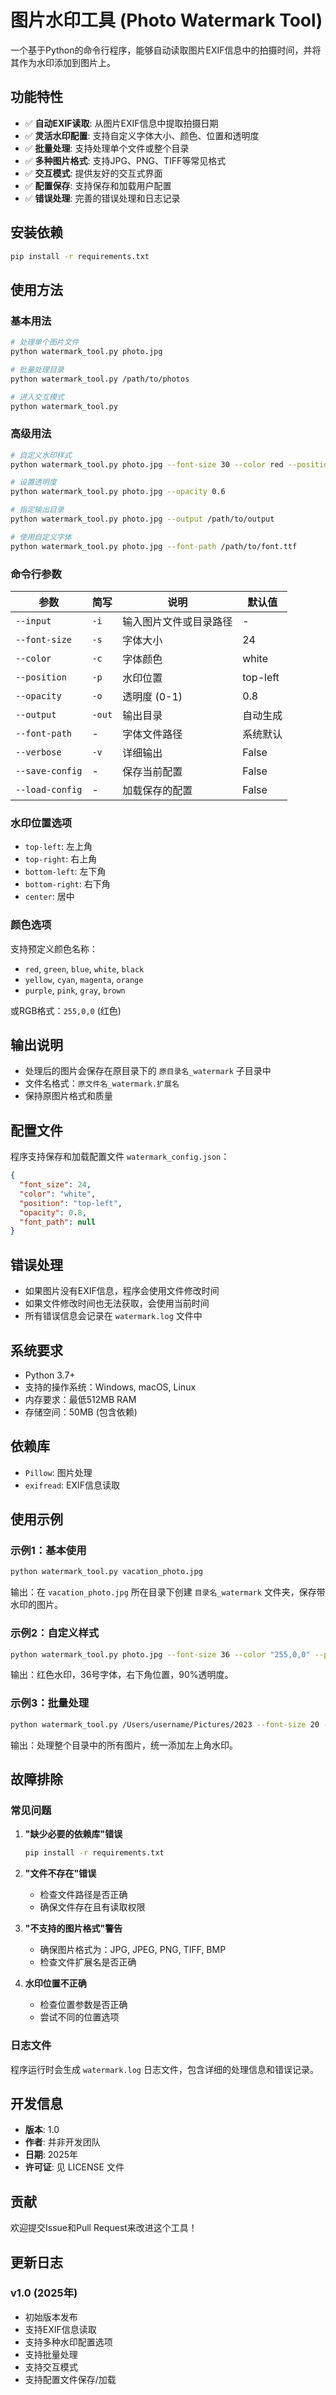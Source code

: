 # 图片水印工具 (Photo Watermark Tool)

一个基于Python的命令行程序，能够自动读取图片EXIF信息中的拍摄时间，并将其作为水印添加到图片上。

## 功能特性

- ✅ **自动EXIF读取**: 从图片EXIF信息中提取拍摄日期
- ✅ **灵活水印配置**: 支持自定义字体大小、颜色、位置和透明度
- ✅ **批量处理**: 支持处理单个文件或整个目录
- ✅ **多种图片格式**: 支持JPG、PNG、TIFF等常见格式
- ✅ **交互模式**: 提供友好的交互式界面
- ✅ **配置保存**: 支持保存和加载用户配置
- ✅ **错误处理**: 完善的错误处理和日志记录

## 安装依赖

```bash
pip install -r requirements.txt
```

## 使用方法

### 基本用法

```bash
# 处理单个图片文件
python watermark_tool.py photo.jpg

# 批量处理目录
python watermark_tool.py /path/to/photos

# 进入交互模式
python watermark_tool.py
```

### 高级用法

```bash
# 自定义水印样式
python watermark_tool.py photo.jpg --font-size 30 --color red --position top-left

# 设置透明度
python watermark_tool.py photo.jpg --opacity 0.6

# 指定输出目录
python watermark_tool.py photo.jpg --output /path/to/output

# 使用自定义字体
python watermark_tool.py photo.jpg --font-path /path/to/font.ttf
```

### 命令行参数

| 参数 | 简写 | 说明 | 默认值 |
|------|------|------|--------|
| `--input` | `-i` | 输入图片文件或目录路径 | - |
| `--font-size` | `-s` | 字体大小 | 24 |
| `--color` | `-c` | 字体颜色 | white |
| `--position` | `-p` | 水印位置 | top-left |
| `--opacity` | `-o` | 透明度 (0-1) | 0.8 |
| `--output` | `-out` | 输出目录 | 自动生成 |
| `--font-path` | - | 字体文件路径 | 系统默认 |
| `--verbose` | `-v` | 详细输出 | False |
| `--save-config` | - | 保存当前配置 | False |
| `--load-config` | - | 加载保存的配置 | False |

### 水印位置选项

- `top-left`: 左上角
- `top-right`: 右上角
- `bottom-left`: 左下角
- `bottom-right`: 右下角
- `center`: 居中

### 颜色选项

支持预定义颜色名称：
- `red`, `green`, `blue`, `white`, `black`
- `yellow`, `cyan`, `magenta`, `orange`
- `purple`, `pink`, `gray`, `brown`

或RGB格式：`255,0,0` (红色)

## 输出说明

- 处理后的图片会保存在原目录下的 `原目录名_watermark` 子目录中
- 文件名格式：`原文件名_watermark.扩展名`
- 保持原图片格式和质量

## 配置文件

程序支持保存和加载配置文件 `watermark_config.json`：

```json
{
  "font_size": 24,
  "color": "white",
  "position": "top-left",
  "opacity": 0.8,
  "font_path": null
}
```

## 错误处理

- 如果图片没有EXIF信息，程序会使用文件修改时间
- 如果文件修改时间也无法获取，会使用当前时间
- 所有错误信息会记录在 `watermark.log` 文件中

## 系统要求

- Python 3.7+
- 支持的操作系统：Windows, macOS, Linux
- 内存要求：最低512MB RAM
- 存储空间：50MB (包含依赖)

## 依赖库

- `Pillow`: 图片处理
- `exifread`: EXIF信息读取

## 使用示例

### 示例1：基本使用
```bash
python watermark_tool.py vacation_photo.jpg
```
输出：在 `vacation_photo.jpg` 所在目录下创建 `目录名_watermark` 文件夹，保存带水印的图片。

### 示例2：自定义样式
```bash
python watermark_tool.py photo.jpg --font-size 36 --color "255,0,0" --position bottom-right --opacity 0.9
```
输出：红色水印，36号字体，右下角位置，90%透明度。

### 示例3：批量处理
```bash
python watermark_tool.py /Users/username/Pictures/2023 --font-size 20 --position top-left
```
输出：处理整个目录中的所有图片，统一添加左上角水印。

## 故障排除

### 常见问题

1. **"缺少必要的依赖库"错误**
   ```bash
   pip install -r requirements.txt
   ```

2. **"文件不存在"错误**
   - 检查文件路径是否正确
   - 确保文件存在且有读取权限

3. **"不支持的图片格式"警告**
   - 确保图片格式为：JPG, JPEG, PNG, TIFF, BMP
   - 检查文件扩展名是否正确

4. **水印位置不正确**
   - 检查位置参数是否正确
   - 尝试不同的位置选项

### 日志文件

程序运行时会生成 `watermark.log` 日志文件，包含详细的处理信息和错误记录。

## 开发信息

- **版本**: 1.0
- **作者**: 并非开发团队
- **日期**: 2025年
- **许可证**: 见 LICENSE 文件

## 贡献

欢迎提交Issue和Pull Request来改进这个工具！

## 更新日志

### v1.0 (2025年)
- 初始版本发布
- 支持EXIF信息读取
- 支持多种水印配置选项
- 支持批量处理
- 支持交互模式
- 支持配置文件保存/加载